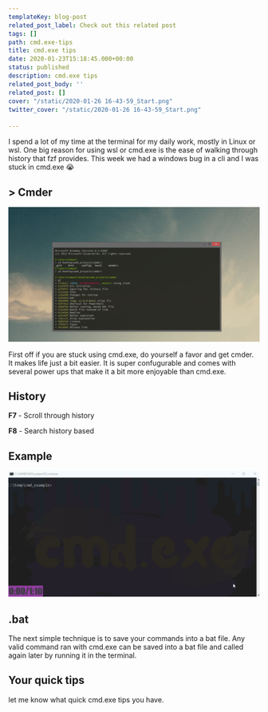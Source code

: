 ```yaml
---
templateKey: blog-post
related_post_label: Check out this related post
tags: []
path: cmd.exe-tips
title: cmd.exe tips
date: 2020-01-23T15:18:45.000+00:00
status: published
description: cmd.exe tips
related_post_body: ''
related_post: []
cover: "/static/2020-01-26 16-43-59_Start.png"
twitter_cover: "/static/2020-01-26 16-43-59_Start.png"

---
```

I spend a lot of my time at the terminal for my daily work, mostly in Linux or wsl.  One big reason for using wsl or cmd.exe is the ease of walking through history that fzf provides.  This week we had a windows bug in a cli and I was stuck in cmd.exe 😭

## > Cmder

![](/main.png)

First off if you are stuck using cmd.exe, do yourself a favor and get cmder.  It makes life just a bit easier.  It is super confugurable and comes with several power ups that make it a bit more enjoyable than cmd.exe.

## History

**F7** - Scroll through history

**F8** - Search history based

## Example

![](/cmd_exe_history_2.gif)

## .bat

The next simple technique is to save your commands into a 
bat file. Any valid command ran with cmd.exe can be saved into a bat file and called again later by running it in the terminal.

## Your quick tips

let me know what quick cmd.exe tips you have.